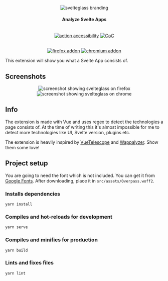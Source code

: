 <p align="center">
  <img alt="svelteglass branding" src="https://i.imgur.com/6VtLFQU.png">
</p>
<h4 align="center">Analyze Svelte Apps</h4>
<p align="center">
  <br />
    <a href="https://github.com/marketplace/actions/action-accessibility"><img src="https://img.shields.io/badge/ACTION-ACCESSIBILITY-ff3e00.svg?style=for-the-badge&labelColor=f8eae3" alt="action accessibility" /></a>
    <a href="https://github.com/GeopJr/svelteglass/blob/main/CODE_OF_CONDUCT.md"><img src="https://img.shields.io/badge/Contributor%20Covenant-v2.0%20adopted-ff3e00.svg?style=for-the-badge&labelColor=f8eae3" alt="CoC" /></a>
</p>
<p align="center">
  <br />
    <a href="https://addons.mozilla.org/en-US/firefox/addon/svelteglass/"><img src="https://i.imgur.com/UkbNoME.png" alt="firefox addon" /></a>
    <a href="https://chrome.google.com/webstore/detail/svelteglass/ldclibeepjpbdibeblhodoemjnbpkcfc"><img src="https://i.imgur.com/TSTwptM.png" alt="chromium addon" /></a>
</p>

This extension will show you what a Svelte App consists of.

## Screenshots
<p align="center">
  <img alt="screenshot showing svelteglass on firefox" src="https://i.imgur.com/ASnSOfx.png">
  <img alt="screenshot showing svelteglass on chrome" src="https://i.imgur.com/JuYMhmX.png">
</p>

## Info
The extension is made with Vue and uses regex to detect the technologies a page consists of.
At the time of writing this it's almost impossible for me to detect more technologies like UI, Svelte version, plugins etc.

The extension is heavily inspired by [VueTelescope](https://vuetelescope.com/) and [Wappalyzer](https://www.wappalyzer.com/). Show them some love!

## Project setup
You are going to need the font which is not included.
You can get it from [Google Fonts](https://fonts.google.com/specimen/Overpass). After downloading, place it in `src/assets/Overpass.woff2`.

### Installs dependencies
```
yarn install
```

### Compiles and hot-reloads for development
```
yarn serve
```

### Compiles and minifies for production
```
yarn build
```

### Lints and fixes files
```
yarn lint
```
